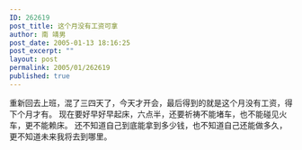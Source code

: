 ```yaml
---
ID: 262619
post_title: 这个月没有工资可拿
author: 南 靖男
post_date: 2005-01-13 18:16:25
post_excerpt: ""
layout: post
permalink: 2005/01/262619
published: true
---
```

重新回去上班，混了三四天了，今天才开会，最后得到的就是这个月没有工资，得下个月才有。
现在要好早好早起床，六点半，还要祈祷不能堵车，也不能碰见火车，更不能赖床。
还不知道自己到底能拿到多少钱，也不知道自己还能做多久，更不知道未来我将去到哪里。